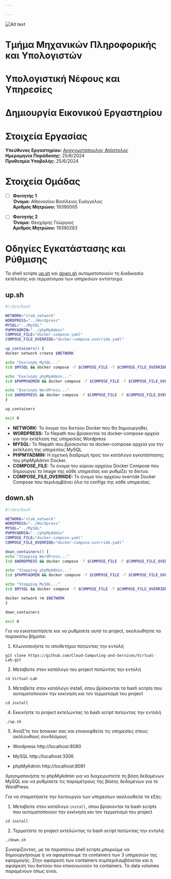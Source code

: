 ```yaml
---

---
```


![Alt text](https://upload.wikimedia.org/wikipedia/commons/thumb/5/5c/Flag_of_Greece.svg/255px-Flag_of_Greece.svg.png)

# Τμήμα Μηχανικών Πληροφορικής και Υπολογιστών 

# Υπολογιστική Νέφους και Υπηρεσίες

# Δημιουργία Εικονικού Εργαστηρίου

# Στοιχεία Εργασίας

**Υπεύθυνος Εργαστηρίου:** [Αναγνωστόπουλος Απόστολος](https://ice.uniwa.gr/emd_person/17574/)  
**Ημερομηνία Παράδοσης:** 25/6/2024  
**Προθεσμία Υποβολής:** 25/6/2024

# Στοιχεία Ομάδας

- [ ] **Φοιτητής 1**  
**Όνομα:** Αθανασίου Βασίλειος Ευάγγελος  
**Αριθμός Μητρώου:** 19390005  

- [ ] **Φοιτητής 2**  
**Όνομα:** Θεοχάρης Γεώργιος  
**Αριθμός Μητρώου:** 19390283  

# Οδηγίες Εγκατάστασης και Ρύθμισης

Τα shell scripts [up.sh](install/) και [down.sh](install/) αυτοματοποιούν τη διαδικασία εκτέλεσης και τερματισμού των υπηρεσιών αντίστοιχα.

## up.sh

```bash
#!/bin/bash

NETWORK="vlab_network"
WORDPRESS="../Wordpress"
MYSQL="../MySQL"
PHPMYADMIN="../phpMyAdmin"
COMPOSE_FILE="docker-compose.yaml"
COMPOSE_FILE_OVERRIDE="docker-compose.override.yaml"

up_containers() {
docker network create $NETWORK 

echo "Εκκίνηση MySQL..."
(cd $MYSQL && docker compose -f $COMPOSE_FILE -f $COMPOSE_FILE_OVERRIDE up -d)

echo "Εκκίνηση phpMyAdmin..."
(cd $PHPMYADMIN && docker compose -f $COMPOSE_FILE -f $COMPOSE_FILE_OVERRIDE up -d)

echo "Εκκίνηση WordPress..."
(cd $WORDPRESS && docker compose -f $COMPOSE_FILE -f $COMPOSE_FILE_OVERRIDE up -d)
}

up_containers

exit 0
```
- **NETWORK:** Το όνομα του δικτύου Docker που θα δημιουργηθεί.
- **WORDPRESS:** Το filepath που βρίσκονται τα docker-compose αρχεία για την εκτέλεση της υπηρεσίας Wordpress
- **MYSQL:** Το filepath που βρίσκονται τα docker-compose αρχεία για την εκτέλεση της υπηρεσίας MySQL
- **PHPMYADMIN:** Η σχετική διαδρομή προς τον κατάλογο εγκατάστασης του phpMyAdmin Docker.
- **COMPOSE_FILE:** Το όνομα του κύριου αρχείου Docker Compose που δημιουργεί το image της κάθε υπηρεσίας και ρυθμίζει το δίκτυο.
- **COMPOSE_FILE_OVERRIDE:** Το όνομα του αρχείου override Docker Compose που περιλαμβάνει όλα τα configs της κάθε υπηρεσίας.

## down.sh
```bash
#!/bin/bash

NETWORK="vlab_network"
WORDPRESS="../Wordpress"
MYSQL="../MySQL"
PHPMYADMIN="../phpMyAdmin"
COMPOSE_FILE="docker-compose.yaml"
COMPOSE_FILE_OVERRIDE="docker-compose.override.yaml"

down_containers() {
echo "Stopping WordPress..."
(cd $WORDPRESS && docker compose -f $COMPOSE_FILE -f $COMPOSE_FILE_OVERRIDE down)

echo "Stopping phpMyAdmin..."
(cd $PHPMYADMIN && docker compose -f $COMPOSE_FILE -f $COMPOSE_FILE_OVERRIDE down)

echo "Stopping MySQL..."
(cd $MYSQL && docker compose -f $COMPOSE_FILE -f $COMPOSE_FILE_OVERRIDE down)

docker network rm $NETWORK
}

down_containers

exit 0
```
Για να εγκαταστήσετε και να ρυθμίσετε αυτό το project, ακολουθήστε τα παρακάτω βήματα:

1. Κλωνοποιήστε το αποθετήριο πατώντας την εντολή
```
git clone https://github.com/Cloud-Computing-and-Services/Virtual-Lab.git
```
2. Μεταβείτε στον κατάλογο του project πατώντας την εντολή
```
cd Virtual-Lab
```
3. Μεταβείτε στον κατάλογο install, όπου βρίσκονται τα bash scripts που αυτοματοποιούν την εκκίνηση και τον τερματισμό του project
```
cd install
```
4. Εκκινήστε το project εκτελώντας το bash script πατώντας την εντολή
```
./up.sh
```
5. Ανοίξ’τε τον browser σας και επισκεφθείτε τις υπηρεσίες στους ακόλουθους συνδέσμους
- Wordpress
http://localhost:8080

- MySQL
http://localhost:3306

- phpMyAdmin
http://localhost:8081

Χρησιμοποιήστε το phpMyAdmin για να διαχειριστείτε τη βάση δεδομένων MySQL και να ρυθμίσετε τις παραμέτρους της βάσης δεδομένων για το WordPress.

Για να σταματήσετε την λειτουργία των υπηρεσίων ακολουθείτε τα εξής:

1. Μεταβείτε στον κατάλογο `install`, όπου βρίσκονται τα bash scripts που αυτοματοποιούν την εκκίνηση και τον τερματισμό του project
```
cd install
```
2. Τερματίστε το project εκτελώντας το bash script πατώντας την εντολή
```
./down.sh
```
Συνοψίζοντας, με τα παραπάνω shell scripts μπορούμε να δημιουργήσουμε ή να αφαιρέσουμε τα containers των 3 υπηρεσιών της εφαρμογής. Στην αφαίρεση των containers συμπεριλαμβάνεται και η αφαίρεση του δικτύου που επικοινωνούν τα containers. Τα data volumes παραμένουν όπως είναι.
